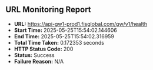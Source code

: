 ## URL Monitoring Report

- **URL:** https://api-gw1-prod1.fisglobal.com/gw/v1/health
- **Start Time:** 2025-05-25T15:54:02.144606
- **End Time:** 2025-05-25T15:54:02.316959
- **Total Time Taken:** 0.172353 seconds
- **HTTP Status Code:** 200
- **Status:** Success
- **Failure Reason:** N/A
